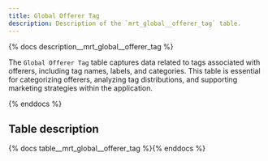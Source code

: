 ```yaml
---
title: Global Offerer Tag
description: Description of the `mrt_global__offerer_tag` table.
---
```


{% docs description__mrt_global__offerer_tag %}

The `Global Offerer Tag` table captures data related to tags associated with offerers, including tag names, labels, and categories. This table is essential for categorizing offerers, analyzing tag distributions, and supporting marketing strategies within the application.

{% enddocs %}

## Table description

{% docs table__mrt_global__offerer_tag %}{% enddocs %}
